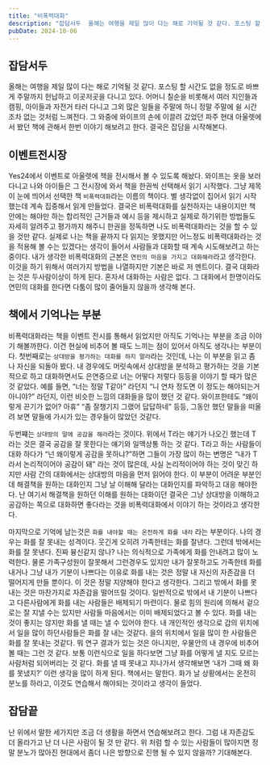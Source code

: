 ```yaml
---
title: "비폭력대화"
description: "잡담서두  올해는 여행을 제일 많이 다는 해로 기억될 것 같다. 포스팅 할 시간도 없을 정도로 바쁘게 주말까지 헌납하고 이곳저곳을 다니고 있다. 어머니 칠순을 비롯해서 여러 지인들과 캠핑, 아이들과 자전거 타러 다니고 그외 많은 일들을 주말에 하니 정말 주말에 쉴 시간조차 없는 것처럼..."
pubDate: 2024-10-06
---
```


## 잡담서두

올해는 여행을 제일 많이 다는 해로 기억될 것 같다. 포스팅 할 시간도 없을 정도로 바쁘게 주말까지 헌납하고 이곳저곳을 다니고 있다. 어머니 칠순을 비롯해서 여러 지인들과 캠핑, 아이들과 자전거 타러 다니고 그외 많은 일들을 주말에 하니 정말 주말에 쉴 시간조차 없는 것처럼 느껴전다. 그 와중에 와이프의 손에 이끌려 갔었던 파주 현대 아울렛에서 봤던 책에 관해서 한번 이야기 해보려고 한다. 결국은 잡담을 시작해본다.

## 이벤트전시장

Yes24에서 이벤트로 아울렛에 책을 전시해서 볼 수 있도록 해놨다. 와이프는 옷을 보러 다니고 나와 아이들은 그 전시장에 와서 책을 한권씩 선택해서 읽기 시작했다. 그냥 제목이 눈에 띄어서 선택한 책 `비폭력대화`라는 이름의 책이다. 별 생각없이 집어서 읽기 시작했는데 계속 집중해서 읽게 만들었다. 결국은 비폭력대화를 실천하자는 내용이지만 책 안에는 해야만 하는 합리적인 근거들과 예시 등을 제시하고 실제로 하기위한 방법들도 자세히 알려주고 평가까지 해주니 한권을 정독하면 나도 비폭력대화라는 것을 할 수 있을 것만 같다. 실제로 나는 책을 끝까지 다 읽지는 못했지만 어느정도 비폭력대화라는 것을 적용해 볼 수는 있겠다는 생각이 들어서 사람들과 대화할 때 계속 시도해보려고 하는 중이다. 내가 생각한 비폭력대화의 근본은 `연민의 마음을 가지고 대화해라`라고 생각한다. 이것을 하기 위해서 여러가지 방법을 나열하지만 기본은 바로 저 멘트이다. 결국 대화라는 것은 두사람이상이 하게 된다. 혼자서 대화하는 사람은 없다. 그 대화에서 한명이라도 연민의 대화를 한다면 다툼이 많이 줄어들지 않을까 생각해 본다.

## 책에서 기억나는 부분

비폭력대화라는 책을 이벤트 전시를 통해서 읽었지만 아직도 기억나는 부분을 조금 이야기 해볼까한다. 이건 현실에 비추어 볼 때도 느끼는 점이 있어서 아직도 생각나는 부분이다. 첫번째로는 `상대방을 평가하는 대화를 하지 말라`라는 것인데, 나는 이 부분을 읽고 좀 나 자신을 되돌아 봤다. 내 경우에도 머릿속에서 상대방을 분석하고 평가하는 것을 기본적으로 하고 대화하면서도 은연중으로 너는 어떻다 저렇다 등등을 이야기 할 때가 많은 것 같았다. 예를 들면, “너는 정말 T같아” 라던지 “니 연차 정도면 이 정도는 해야되는거 아니야?” 라던지, 이런 비슷한 느낌의 대화들을 많이 했던 것 같다. 와이프한테도 “왜이렇게 끈기가 없어? 아휴” “좀 잘챙기지 그랬어 답답하네” 등등, 그동안 했던 말들을 떠올려 보면 말들에 가시가 있는 경우들이 많았던 것같다.

두번쨰는 `상대방의 말에 공감을 해라`라는 것이다. 위에서 T라는 얘기가 나오긴 했는데 T라는 것은 결국 공감을 잘 못한다는 얘기와 일맥상통 하는 것 같다. T라고 하는 사람들이 대화 하다가 “넌 왜이렇게 공감을 못하냐?”하면 그들이 가장 많이 하는 변명은 “내가 T라서 논리적이어야 공감이 돼” 라는 것이 많은데, 사실 논리적이어야 하는 것이 맞긴 하지만 사람 간의 대화에서는 상대방의 마음을 먼저 읽어야 한다. 이 부분이 어려운 부분인데 해결책을 원하는 대화인지 그냥 날 이해해 달라는 대화인지를 파악하고 대응 해야한다. 난 여기서 해결책을 원하던 이해를 원하는 대화이던 결국은 그냥 상대방을 이해하고 공감하는 쪽으로 대화하면 좋다라는 것을 비폭력대화에서 이야기 하는 것이라고 생각한다.

마지막으로 기억에 남는것은 `화를 내야할 때는 온전하게 화를 내라` 라는 부분이다. 나의 경우는 화를 잘 못내는 성격이다. 웃긴게 오히려 가족한테는 화를 잘낸다. 그런데 밖에서는 화를 잘 못낸다. 진짜 븅신같지 않나? 나는 의식적으로 가족에게 화를 안내려고 많이 노력한다. 물론 가족구성원이 잘못해서 그런경우도 있지만 내가 잘못하고도 가족한테 화를 내거나 그냥 내가 기분이 나쁘다는 이유로 화를 내는 것은 정말 내 자신의 자존감을 더 떨어지게 만들 뿐이다. 이 것은 정말 지양해야 한다고 생각한다. 그리고 밖에서 화를 못내는 것은 마찬가지로 자존감을 떨어뜨릴 것이다. 일반적으로 밖에서 내 기분이 나쁘다고 다른사람에게 화를 내는 사람들은 배제되기 마련이다. 물로 힘의 원리에 의해서 겉으로는 잘 지낼 수는 있지만 사람들 마음에서는 이미 배제되었다고 볼 수 있다. 화를 내는 것이 좋지는 않지만 화를 낼 때는 낼 수 있어야 한다. 내 개인적인 생각으로 갑의 위치에서 일을 많이 하던사람들은 화를 잘 내는 것같다. 을의 위치에서 일을 많이 한 사람들은 화를 잘 못내는 것같다. 뭐 연구 결과가 있는 것은 아니지만, 우물안의 내 경우에 비추어 볼 때는 그런 것 같다. 보통 이런식으로 일을 하다보면 그냥 화를 어떻게 낼 지도 모르는 사람처럼 되어버리는 것 같다. 화를 낼 때 못내고 지나가서 생각해보면 ‘내가 그때 왜 화를 못냈지?’ 이런 생각을 많이 하게 된다. 책에서는 말한다. 화가 날 상황에서는 온전히 분노를 하라고, 이것도 연습해서 해야되는 것이라고 생각이 들었다.

## 잡담끝

난 위에서 말한 세가지만 조금 더 생활을 하면서 연습해보려고 한다. 그럼 내 자존감도 더 올라가고 난 더 나은 사람이 될 것 만 같다. 위 처럼 할 수 있는 사람들이 많아지면 정말 분노가 많아진 현대에서 좀더 나은 방향으로 진행 될 수 있지 않을까? 기대해본다.